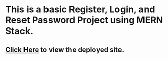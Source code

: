 # This is a basic Register, Login, and Reset Password Project using MERN Stack.

## [Click Here]() to view the deployed site.
